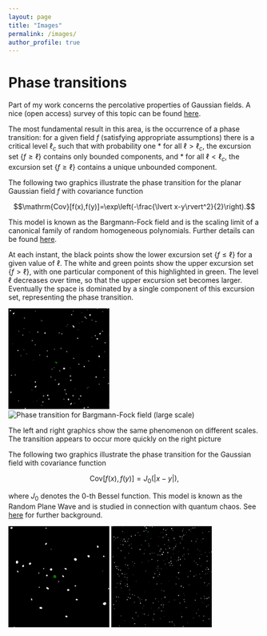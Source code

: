 ```yaml
---
layout: page
title: "Images"
permalink: /images/
author_profile: true
---
```

# Phase transitions

Part of my work concerns the percolative properties of Gaussian fields. A nice (open access) survey of this topic can be found [here](https://doi.org/10.1214/23-PS24).

The most fundamental result in this area, is the occurrence of a phase transition: for a given field $f$ (satisfying appropriate assumptions) there is a critical level $\ell_c$ such that with probability one
    * for all $\ell>\ell_c$, the excursion set $\lbrace f\geq\ell\rbrace$ contains only bounded components, and
    * for all $\ell<\ell_c$, the excursion set $\lbrace f\geq\ell\rbrace$ contains a unique unbounded component.

The following two graphics illustrate the phase transition for the planar Gaussian field $f$ with covariance function

$$\mathrm{Cov}[f(x),f(y)]=\exp\left(-\frac{\lvert x-y\rvert^2}{2}\right).$$

This model is known as the Bargmann-Fock field and is the scaling limit of a canonical family of random homogeneous polynomials. Further details can be found [here](https://doi.org/10.1007/s10240-017-0093-0).

At each instant, the black points show the lower excursion set $\lbrace f\leq\ell \rbrace$ for a given value of $\ell$. The white and green points show the upper excursion set $\lbrace f > \ell\rbrace$, with one particular component of this highlighted in green. The level $\ell$ decreases over time, so that the upper excursion set becomes larger. Eventually the space is dominated by a single component of this excursion set, representing the phase transition.

<img src="/images/growing_comp_bf_pix=2k_seed=default.gif" alt="Phase transition for Bargmann-Fock field" width="40%" />
<img src="/images/growing_comp_bf_pix=2k_scale=0.3_seed=default.gif" alt="Phase transition for Bargmann-Fock field (large scale)" width="40%" />

The left and right graphics show the same phenomenon on different scales. The transition appears to occur more quickly on the right picture

The following two graphics illustrate the phase transition for the Gaussian field with covariance function

$$\mathrm{Cov}[f(x),f(y)]=J_0(\lvert x-y\rvert),$$

where $J_0$ denotes the $0$-th Bessel function. This model is known as the Random Plane Wave and is studied in connection with quantum chaos. See [here](https://doi.org/10.1007/s41468-023-00140-x) for further background.

<img src="/images/growing_comp_RPW_pix=2k_scale=1_seed=default.gif" alt="Phase transition for Bargmann-Fock field" width="40%" />
<img src="/images/growing_comp_RPW_pix=2k_scale=0.3_seed=default.gif" alt="Phase transition for Bargmann-Fock field (large scale)" width="40%" />

